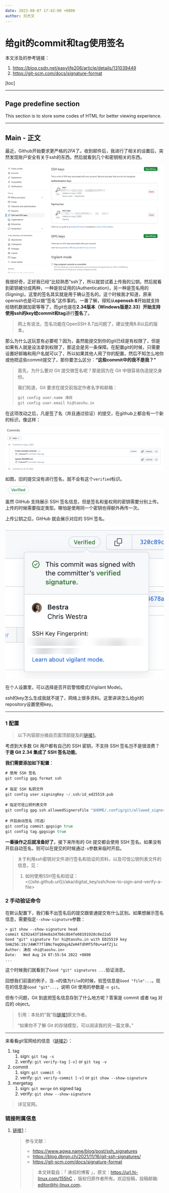 ```yaml
---
date: 2023-08-07 17:42:00 +0800
author: 刘杰文
---
```


# 给git的commit和tag使用签名

本文涉及的参考链接：

1. <https://blog.csdn.net/easylife206/article/details/131039449>
2. <https://git-scm.com/docs/signature-format>



[toc]



---

## Page predefine section

This section is to store some codes of HTML for better viewing experience.

<style type="text/css">
	summary.signed-commit-badge.signed-commit-badge-large.verified {
		--color-success-fg: #1a7f37;
		--color-border-default: #d0d7de;
		--base-text-weight-medium: 500;
		font-family: -apple-system,BlinkMacSystemFont,"Segoe UI","Noto Sans",Helvetica,Arial,sans-serif,"Apple Color Emoji","Segoe UI Emoji";
		word-wrap: break-word;
		box-sizing: border-box;
		cursor: pointer;
		vertical-align: middle;
		user-select: none;
	    background: none;
	    height: 24px;
	    margin-right: 8px;
	    display: inline-block;
	    padding: 0 7px;
	    font-size: 12px;
	    font-weight: var(--base-text-weight-medium, 500);
	    white-space: nowrap;
	    border: 1px solid transparent;
	    border-radius: 2em;
	    border-color: var(--color-border-default);
	    padding-right: 10px;
	    padding-left: 10px;
	    line-height: 22px;
	    list-style: none;
	    transition: 80ms cubic-bezier(0.33, 1, 0.68, 1);
	    transition-property: color,background-color,box-shadow,border-color;
	    color: var(--color-success-fg);
	}
     summary.signed-commit-badge.signed-commit-badge-large.verified {
        margin-left: 8px;
    }
</style>



---

## Main - 正文

最近，Github开始要求更严格的*2FA*了。收到邮件后，我进行了相关的设置后，突然发现账户安全有关于ssh的东西。然后就看到几个和密钥相关的东西。

![image-20230807174453210](给git的commit和tag使用签名.assets/image-20230807174453210.png)

我很好奇，正好我已经“比较熟悉”ssh了，所以就尝试着上传我的公钥。然后就看到密钥被分成两种，一种是验证用的(Authentication)，另一种是签名用的(Signing)。这里的签名其实就是用于确认签名的。这个时候我才知道，原来openssh也是可以做“签名”这件事的。一番了解，得知从**openssh 8**开始就支持给随机数据加密等等了，而git也是在**2.34版本（Windows版是2.33）**开始支持使用ssh的key给**commit和tag**进行**签名**了。

> 网上有说法，签名功能在OpenSSH 8.7出问题了，建议使用8.8以后的版本。

那么为什么这玩意有必要呢？因为，虽然能提交到你的git已经是有权限了，但是如果有人就是设法拿到权限了，那这会是另一条保障。在配置git的时候，只需要设置好邮箱和用户名就可以了，所以如果其他人用了你的配置，然后不知怎么地你或他把这些commit提交了，那你要怎么区分：**“这些commit中的我不是我？”**

> 首先，为什么要对 Git 提交做签名呢？那是因为在 Git 中很容易伪造提交身份。
>
> 我们知道，Git 要求在提交前指定作者名字和邮箱：
>
> ```go
> git config user.name 涛叔
> git config user.email hi@taoshu.in
> ```

在这项改动之后，凡是签了名（并且通过验证）的提交，在github上都会有一个新的标识，像这样：

![image-20230807175036202](给git的commit和tag使用签名.assets/image-20230807175036202.png)

如图，旧的提交没有进行签名，就不会有这个`verified`标识。

<div style="margin:0 auto;"><summary class="signed-commit-badge signed-commit-badge-large verified ">Verified</summary></div>

虽然 GitHub 支持展示 SSH 签名信息，但是签名和鉴权用的密钥需要分别上传。上传的时候需要指定类型。哪怕是使用同一个密钥也得额外再传一次。

上传公钥之后，GitHub 就会展示对应的 SSH 签名。

![99e982d0d87fda4dde43b9492761f411.png](给git的commit和tag使用签名.assets/99e982d0d87fda4dde43b9492761f411.png)

在个人设置里，可以选择是否开启警惕模式(Vigilant Mode)。

ssh的key怎么生成我就不提了，网络上很多资料。这里讲讲怎么给git的repository设置使用key。

---

### 1 配置

> 以下内容部分摘自页面顶部提及的[链接1](https://blog.csdn.net/easylife206/article/details/131039449)。

考虑到大多数 Git 用户都有自己的 SSH 密钥，不支持 SSH 签名岂不是很浪费？**于是 Git 2.34 集成了 SSH 签名功能**。

**我们需要添加如下配置**：

```go
# 使用 SSH 签名
git config gpg.format ssh

# 指定 SSH 私钥文件
git config user.signingKey ~/.ssh/id_ed25519.pub

# 指定可信公钥列表文件
git config gpg.ssh.allowedSignersFile "$HOME/.config/git/allowed_signers"

# 开启自动签名（可选）
git config commit.gpgsign true
git config tag.gpgsign true
```

**一番操作之后就准备好了**。接下来所有的 Git 提交都会使用 SSH 签名。如果没有开启自动签名，则可以在提交的时候通过`-s`参数来临时开启。

> 关于利用ssh密钥对文件进行签名和验证的资料，以及可信公钥列表文件的信息，见：
>
> 1. 如何使用SSH签名和验证：<{{site.github.url}}/aka/digital_key/ssh/how-to-sign-and-verify-a-file>

### 2 手动验证命令

在默认配置下，我们看不出签名后的提交跟普通提交有什么区别。如果想展示签名信息，需要指定`--show-signature`参数：

```
> git show --show-signature head
commit 6292a43f184e8a347b6c8b4fe08191920c0e22a5
Good "git" signature for hi@taoshu.in with ED25519 key SHA256:19/J4WKT7flBNcfmqQUqyAZeH4TdhMf5f0u+a4fZj1c
Author: 涛叔 <hi@taoshu.in>
Date:   Wed Aug 24 07:55:54 2022 +0800
...
```

这个时候我们就看到了`Good "git" signatures ...`验证消息。

回想我们前面的例子，当`-n`的值为`file`的时候，验签信息是`Good "file"...`。现在的信息是`Good "git"...`，说明 Git 使用的参数是`-n git`。

但有个问题，Git 到底把签名信息存到了什么地方呢？答案是 commit 或者 tag 对应的 object。

> 引用：本处的“我”指[链接1](https://blog.csdn.net/easylife206/article/details/131039449)原文作者。
>
> “如果你不了解 Git 的存储模型，可以阅读我的另一篇文章。”

---

来看看git官网给的信息（[链接2](https://git-scm.com/docs/signature-format)）：

1. tag
   1. sign: `git tag -s`
   2. verify: `git verify-tag [-v]` or `git tag -v`
2. commit
   1. sign: `git commit -S`
   2. verify: `git verify-commit [-v]` or `git show --show-signature`
3. mergetag
   1. sign: `git merge` on signed tag
   2. verify: `git show --show-signature`

> 详见官网。

### 链接附属信息

1. [链接1](https://blog.csdn.net/easylife206/article/details/131039449)：

   > 参与文献：
   >
   > - https://www.agwa.name/blog/post/ssh_signatures
   > - https://blog.dbrgn.ch/2021/11/16/git-ssh-signatures/
   > - https://git-scm.com/docs/signature-format
   >
   > > 本文转载自：「 涛叔的博客 」，原文：https://url.hi-linux.com/155hC ，版权归原作者所有。欢迎投稿，投稿邮箱: editor@hi-linux.com。